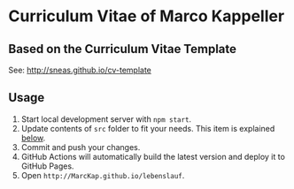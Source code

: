 # Curriculum Vitae of Marco Kappeller


## Based on the Curriculum Vitae Template

See: http://sneas.github.io/cv-template

## Usage

1. Start local development server with `npm start`.
1. Update contents of `src` folder to fit your needs. This item is explained [below](#update-contents).
1. Commit and push your changes.
1. GitHub Actions will automatically build the latest version and deploy it to GitHub Pages.
1. Open `http://MarcKap.github.io/lebenslauf`.

